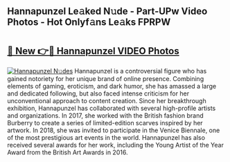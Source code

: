 ## Hannapunzel Le𝚊ked N𝚞de - Part-UPw Video Photos - Hot Onlyf𝚊ns Le𝚊ks FPRPW

# <h2><a href="http://ab67576.deff.icu/?id=Hannapunzel">🔗 New 👉🔴 Hannapunzel VIDEO Photos</a></h2>

[![Hannapunzel N𝚞des](https://i.imgur.com/rIISA9y.gif)](http://ab67576.deff.icu/?id=Hannapunzel)
Hannapunzel is a controversial figure who has gained notoriety for her unique brand of online presence. Combining elements of gaming, eroticism, and dark humor, she has amassed a large and dedicated following, but also faced intense criticism for her unconventional approach to content creation. Since her breakthrough exhibition, Hannapunzel has collaborated with several high-profile artists and organizations. In 2017, she worked with the British fashion brand Burberry to create a series of limited-edition scarves inspired by her artwork. In 2018, she was invited to participate in the Venice Biennale, one of the most prestigious art events in the world. Hannapunzel has also received several awards for her work, including the Young Artist of the Year Award from the British Art Awards in 2016.
